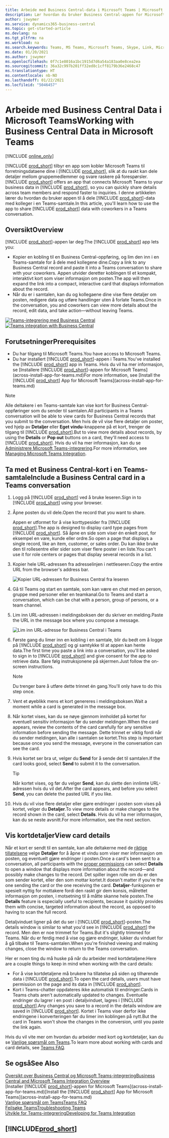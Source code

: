 ```yaml
---
title: Arbeide med Business Central-data i Microsoft Teams | Microsoft Docs
description: Lær hvordan du bruker Business Central-appen for Microsoft Teams.
author: jswymer
ms.service: dynamics365-business-central
ms.topic: get-started-article
ms.devlang: na
ms.tgt_pltfrm: na
ms.workload: na
ms.search.keywords: Teams, MS Teams, Microsoft Teams, Skype, Link, Microsoft 365, collaborate, collaboration, teamwork
ms.date: 01/20/2021
ms.author: jswymer
ms.openlocfilehash: 0f7c1e8016a1bc1915d7d6a54a183aa0e8cea2ea
ms.sourcegitcommit: 36a32c997b201ff32ed8c1cff8179b36e2468c47
ms.translationtype: HT
ms.contentlocale: nb-NO
ms.lasthandoff: 01/22/2021
ms.locfileid: "5046457"
---
```

# <a name="working-with-business-central-data-in-microsoft-teams"></a><span data-ttu-id="444b8-103">Arbeide med Business Central Data i Microsoft Teams</span><span class="sxs-lookup"><span data-stu-id="444b8-103">Working with Business Central Data in Microsoft Teams</span></span>

[!INCLUDE [online_only](includes/online_only.md)]

<span data-ttu-id="444b8-104">[!INCLUDE [prod_short](includes/prod_short.md)] tilbyr en app som kobler Microsoft Teams til forretningsdataene dine i [!INCLUDE [prod_short](includes/prod_short.md)], slik at du raskt kan dele detaljer mellom gruppemedlemmer og svare raskere på forespørsler.</span><span class="sxs-lookup"><span data-stu-id="444b8-104">[!INCLUDE [prod_short](includes/prod_short.md)] offers an app that connects Microsoft Teams to your business data in [!INCLUDE [prod_short](includes/prod_short.md)], so you can quickly share details across team members and respond faster to inquiries.</span></span> <span data-ttu-id="444b8-105">I denne artikkelen lærer du hvordan du bruker appen til å dele [!INCLUDE [prod_short](includes/prod_short.md)]-data med kolleger i en Teams-samtale.</span><span class="sxs-lookup"><span data-stu-id="444b8-105">In this article, you'll learn how to use the app to share [!INCLUDE [prod_short](includes/prod_short.md)] data with coworkers in a Teams conversation.</span></span>

## <a name="overview"></a><span data-ttu-id="444b8-106">Oversikt</span><span class="sxs-lookup"><span data-stu-id="444b8-106">Overview</span></span>

<span data-ttu-id="444b8-107">[!INCLUDE [prod_short](includes/prod_short.md)]-appen lar deg:</span><span class="sxs-lookup"><span data-stu-id="444b8-107">The [!INCLUDE [prod_short](includes/prod_short.md)] app lets you:</span></span>

- <span data-ttu-id="444b8-108">Kopier en kobling til en Business Central-oppføring, og lim den inn i en Teams-samtale for å dele med kollegene dine.</span><span class="sxs-lookup"><span data-stu-id="444b8-108">Copy a link to any Business Central record and paste it into a Teams conversation to share with your coworkers.</span></span> <span data-ttu-id="444b8-109">Appen utvider deretter koblingen til et kompakt, interaktivt kort som viser informasjon om posten.</span><span class="sxs-lookup"><span data-stu-id="444b8-109">The app will then expand the link into a compact, interactive card that displays information about the record.</span></span>
- <span data-ttu-id="444b8-110">Når du er i samtalen, kan du og kollegaene dine vise flere detaljer om posten, redigere data og utføre handlinger uten å forlate Teams.</span><span class="sxs-lookup"><span data-stu-id="444b8-110">Once in the conversation, you and coworkers can view more details about the record, edit data, and take action&mdash;without leaving Teams.</span></span>

<span data-ttu-id="444b8-111">[![Teams-integrering med Business Central](media/teams-intro-v3.png)](media/teams-intro-v3.png#lightbox)</span><span class="sxs-lookup"><span data-stu-id="444b8-111">[![Teams integration with Business Central](media/teams-intro-v3.png)](media/teams-intro-v3.png#lightbox)</span></span>

## <a name="prerequisites"></a><span data-ttu-id="444b8-112">Forutsetninger</span><span class="sxs-lookup"><span data-stu-id="444b8-112">Prerequisites</span></span>

- <span data-ttu-id="444b8-113">Du har tilgang til Microsoft Teams.</span><span class="sxs-lookup"><span data-stu-id="444b8-113">You have access to Microsoft Teams.</span></span>
- <span data-ttu-id="444b8-114">Du har installert [!INCLUDE [prod_short](includes/prod_short.md)]-appen i Teams.</span><span class="sxs-lookup"><span data-stu-id="444b8-114">You've installed the [!INCLUDE [prod_short](includes/prod_short.md)] app in Teams.</span></span> <span data-ttu-id="444b8-115">Hvis du vil ha mer informasjon, se [Installere [!INCLUDE [prod_short](includes/prod_short.md)]-appen for Microsoft Teams](across-install-app-for-teams.md)</span><span class="sxs-lookup"><span data-stu-id="444b8-115">For more information, see [Install the [!INCLUDE [prod_short](includes/prod_short.md)] App for Microsoft Teams](across-install-app-for-teams.md)</span></span>

> [!NOTE]
> <span data-ttu-id="444b8-116">Alle deltakere i en Teams-samtale kan vise kort for Business Central-oppføringer som du sender til samtalen.</span><span class="sxs-lookup"><span data-stu-id="444b8-116">All participants in a Teams conversation will be able to view cards for Business Central records that you submit to the conversation.</span></span> <span data-ttu-id="444b8-117">Men hvis de vil vise flere detaljer om poster, ved hjelp av **Detaljer** eller **Eget vindu**-knappene på et kort, trenger de tilgang til [!INCLUDE [prod_short](includes/prod_short.md)].</span><span class="sxs-lookup"><span data-stu-id="444b8-117">But to view more details about records, by using the **Details** or **Pop out** buttons on a card, they'll need access to [!INCLUDE [prod_short](includes/prod_short.md)].</span></span> <span data-ttu-id="444b8-118">Hvis du vil ha mer informasjon, kan du se [Administrere Microsoft Teams-integrering](admin-teams-integration.md#minimum-requirements-1).</span><span class="sxs-lookup"><span data-stu-id="444b8-118">For more information, see [Managing Microsoft Teams Integration](admin-teams-integration.md#minimum-requirements-1).</span></span>

## <a name="include-a-business-central-card-in-a-teams-conversation"></a><span data-ttu-id="444b8-119">Ta med et Business Central-kort i en Teams-samtale</span><span class="sxs-lookup"><span data-stu-id="444b8-119">Include a Business Central card in a Teams conversation</span></span>

1. <span data-ttu-id="444b8-120">Logg på [!INCLUDE [prod_short](includes/prod_short.md)] ved å bruke leseren.</span><span class="sxs-lookup"><span data-stu-id="444b8-120">Sign in to [!INCLUDE [prod_short](includes/prod_short.md)] using your browser.</span></span>
2. <span data-ttu-id="444b8-121">Åpne posten du vil dele.</span><span class="sxs-lookup"><span data-stu-id="444b8-121">Open the record that you want to share.</span></span>

    <span data-ttu-id="444b8-122">Appen er utformet for å vise korttypesider fra [!INCLUDE [prod_short](includes/prod_short.md)].</span><span class="sxs-lookup"><span data-stu-id="444b8-122">The app is designed to display card type pages from [!INCLUDE [prod_short](includes/prod_short.md)].</span></span> <span data-ttu-id="444b8-123">Så åpne en side som viser én enkelt post, for eksempel en vare, kunde eller ordre.</span><span class="sxs-lookup"><span data-stu-id="444b8-123">So open a page that displays a single record, like an item, customer, or sales order.</span></span> <span data-ttu-id="444b8-124">Du kan ikke bruke den til rollesentre eller sider som viser flere poster i en liste.</span><span class="sxs-lookup"><span data-stu-id="444b8-124">You can't use it for role centers or pages that display several records in a list.</span></span>

3. <span data-ttu-id="444b8-125">Kopier hele URL-adressen fra adresselinjen i nettleseren.</span><span class="sxs-lookup"><span data-stu-id="444b8-125">Copy the entire URL from the browser's address bar.</span></span>

   ![Kopier URL-adressen for Business Central fra leseren](media/teams-url-v2.png)
4. <span data-ttu-id="444b8-127">Gå til Teams og start en samtale, som kan være en chat med en person, gruppe med personer eller en teamkanal.</span><span class="sxs-lookup"><span data-stu-id="444b8-127">Go to Teams and start a conversation, which can be chat with a person, group of persons, or a team channel.</span></span>

    <!--Teams imposes a few limitations here eg. you cannot unfurl a link during a Voice/Video call :/ We should probably only mention this in a Troubleshooting section (and i hope it will also be fixed soon)-->
5. <span data-ttu-id="444b8-128">Lim inn URL-adressen i meldingsboksen der du skriver en melding.</span><span class="sxs-lookup"><span data-stu-id="444b8-128">Paste the URL in the message box where you compose a message.</span></span>

   ![Lim inn URL-adresse for Business Central i Teams](media/teams-paste-url-v2.png)
6. <span data-ttu-id="444b8-130">Første gang du limer inn en kobling i en samtale, blir du bedt om å logge på [!INCLUDE [prod_short](includes/prod_short.md)] og gi samtykke til at appen kan hente data.</span><span class="sxs-lookup"><span data-stu-id="444b8-130">The first time you paste a link into a conversation, you'll be asked to sign in to [!INCLUDE [prod_short](includes/prod_short.md)] and give consent for the app to retrieve data.</span></span> <span data-ttu-id="444b8-131">Bare følg instruksjonene på skjermen.</span><span class="sxs-lookup"><span data-stu-id="444b8-131">Just follow the on-screen instructions.</span></span>

    > [!NOTE]
    > <span data-ttu-id="444b8-132">Du trenger bare å utføre dette trinnet én gang.</span><span class="sxs-lookup"><span data-stu-id="444b8-132">You'll only have to do this step once.</span></span>

7. <span data-ttu-id="444b8-133">Vent et øyeblikk mens et kort genereres i meldingsboksen.</span><span class="sxs-lookup"><span data-stu-id="444b8-133">Wait a moment while a card is generated in the message box.</span></span>

8. <span data-ttu-id="444b8-134">Når kortet vises, kan du se nøye gjennom innholdet på kortet for eventuell sensitiv informasjon før du sender meldingen.</span><span class="sxs-lookup"><span data-stu-id="444b8-134">When the card appears, review the contents of the card carefully for any sensitive information before sending the message.</span></span> <span data-ttu-id="444b8-135">Dette trinnet er viktig fordi når du sender meldingen, kan alle i samtalen se kortet.</span><span class="sxs-lookup"><span data-stu-id="444b8-135">This step is important because once you send the message, everyone in the conversation can see the card.</span></span>

9. <span data-ttu-id="444b8-136">Hvis kortet ser bra ut, velger du **Send** for å sende det til samtalen.</span><span class="sxs-lookup"><span data-stu-id="444b8-136">If the card looks good, select **Send** to submit it to the conversation.</span></span>

    > [!TIP]
    > <span data-ttu-id="444b8-137">Når kortet vises, og før du velger **Send**, kan du slette den innlimte URL-adressen hvis du vil det.</span><span class="sxs-lookup"><span data-stu-id="444b8-137">After the card appears, and before you select **Send**, you can delete the pasted URL if you like.</span></span>

10. <span data-ttu-id="444b8-138">Hvis du vil vise flere detaljer eller gjøre endringer i posten som vises på kortet, velger du **Detaljer**.</span><span class="sxs-lookup"><span data-stu-id="444b8-138">To view more details or make changes to the record shown in the card, select **Details**.</span></span> <span data-ttu-id="444b8-139">Hvis du vil ha mer informasjon, kan du se neste avsnitt.</span><span class="sxs-lookup"><span data-stu-id="444b8-139">For more information, see the next section.</span></span>

## <a name="view-card-details"></a><span data-ttu-id="444b8-140">Vis kortdetaljer</span><span class="sxs-lookup"><span data-stu-id="444b8-140">View card details</span></span>

<span data-ttu-id="444b8-141">Når et kort er sendt til en samtale, kan alle deltakerne med de [riktige tillatelsene](admin-teams-integration.md#permissions) velge **Detaljer** for å åpne et vindu som viser mer informasjon om posten, og eventuelt gjøre endringer i posten.</span><span class="sxs-lookup"><span data-stu-id="444b8-141">Once a card's been sent to a conversation, all participants with the [proper permissions](admin-teams-integration.md#permissions) can select **Details** to open a window that displays more information about the record&mdash;and possibly make changes to the record.</span></span> <span data-ttu-id="444b8-142">Det spiller ingen rolle om du er den som sender kortet, eller den som mottar kortet.</span><span class="sxs-lookup"><span data-stu-id="444b8-142">It doesn't matter if you're the one sending the card or the one receiving the card.</span></span> <span data-ttu-id="444b8-143">**Detaljer**-funksjonen er spesielt nyttig for mottakere fordi den raskt gir dem konsis, målrettet informasjon om posten, i motsetning til å måtte skanne hele posten.</span><span class="sxs-lookup"><span data-stu-id="444b8-143">The **Details** feature is especially useful to recipients, because it quickly provides them with concise, targeted information about the record, as opposed to having to scan the full record.</span></span>

<span data-ttu-id="444b8-144">Detaljvinduet ligner på det du ser i [!INCLUDE [prod_short](includes/prod_short.md)]-posten.</span><span class="sxs-lookup"><span data-stu-id="444b8-144">The details window is similar to what you'd see in [!INCLUDE [prod_short](includes/prod_short.md)] the record.</span></span> <span data-ttu-id="444b8-145">Men den er noe trimmet for Teams.</span><span class="sxs-lookup"><span data-stu-id="444b8-145">But it's slightly trimmed for Teams.</span></span> <span data-ttu-id="444b8-146">Når du er ferdig med å vise og gjøre endringer, lukker du vinduet for å gå tilbake til Teams-samtalen.</span><span class="sxs-lookup"><span data-stu-id="444b8-146">When you're finished viewing and making changes, close the window to return to the Teams conversation.</span></span>

<span data-ttu-id="444b8-147">Her er noen ting du må huske på når du arbeider med kortdetaljene:</span><span class="sxs-lookup"><span data-stu-id="444b8-147">Here are a couple things to keep in mind when working with the card details:</span></span>

- <span data-ttu-id="444b8-148">For å vise kortdetaljene må brukere ha tillatelse på siden og tilhørende data i [!INCLUDE [prod_short](includes/prod_short.md)].</span><span class="sxs-lookup"><span data-stu-id="444b8-148">To open the card details, users must have permission on the page and its data in [!INCLUDE [prod_short](includes/prod_short.md)].</span></span>
- <span data-ttu-id="444b8-149">Kort i Teams-chatter oppdateres ikke automatisk til endringer.</span><span class="sxs-lookup"><span data-stu-id="444b8-149">Cards in Teams chats aren't automatically updated to changes.</span></span> <span data-ttu-id="444b8-150">Eventuelle endringer du lagrer i en post i detaljvinduet, lagres i [!INCLUDE [prod_short](includes/prod_short.md)].</span><span class="sxs-lookup"><span data-stu-id="444b8-150">Any changes you save to a record in the details window are saved in [!INCLUDE [prod_short](includes/prod_short.md)].</span></span> <span data-ttu-id="444b8-151">Kortet i Teams viser derfor ikke endringene i konverteringen før du limer inn koblingen på nytt.</span><span class="sxs-lookup"><span data-stu-id="444b8-151">But the card in Teams won't show the changes in the conversion, until you paste the link again.</span></span>

<span data-ttu-id="444b8-152">Hvis du vil vite mer om hvordan du arbeider med kort og kortdetaljer, kan du se [Vanlige spørsmål om Teams](teams-faq.md).</span><span class="sxs-lookup"><span data-stu-id="444b8-152">To learn more about working with cards and card details, see [Teams FAQ](teams-faq.md).</span></span>

## <a name="see-also"></a><span data-ttu-id="444b8-153">Se også</span><span class="sxs-lookup"><span data-stu-id="444b8-153">See Also</span></span>

[<span data-ttu-id="444b8-154">Oversikt over Business Central og Microsoft Teams-integrering</span><span class="sxs-lookup"><span data-stu-id="444b8-154">Business Central and Microsoft Teams Integration Overview</span></span>](across-teams-overview.md)  
<span data-ttu-id="444b8-155">[Installer [!INCLUDE [prod_short](includes/prod_short.md)]-appen for Microsoft Teams](across-install-app-for-teams.md)</span><span class="sxs-lookup"><span data-stu-id="444b8-155">[Install the [!INCLUDE [prod_short](includes/prod_short.md)] App for Microsoft Teams](across-install-app-for-teams.md)</span></span>  
[<span data-ttu-id="444b8-156">Vanlige spørsmål om Teams</span><span class="sxs-lookup"><span data-stu-id="444b8-156">Teams FAQ</span></span>](teams-faq.md)  
[<span data-ttu-id="444b8-157">Feilsøke Teams</span><span class="sxs-lookup"><span data-stu-id="444b8-157">Troubleshooting Teams</span></span>](admin-teams-troubleshooting.md)  
[<span data-ttu-id="444b8-158">Utvikle for Teams-integrering</span><span class="sxs-lookup"><span data-stu-id="444b8-158">Developing for Teams Integration</span></span>](/dynamics365/business-central/dev-itpro/developer/devenv-develop-for-teams)  

## [!INCLUDE[prod_short](includes/free_trial_md.md)]  
